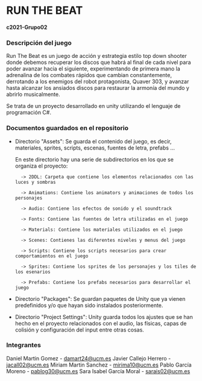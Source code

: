 # RUN THE BEAT
**c2021-Grupo02**

### Descripción del juego
Run The Beat es un juego de acción y estrategia estilo top down shooter donde debemos recuperar los discos que habrá al final de cada nivel para poder avanzar hacia el siguiente, experimentando de primera mano la adrenalina de los  combates rápidos que cambian constantemente, derrotando a los enemigos del robot protagonista, Quaver 303, y avanzar hasta alcanzar los ansiados discos para restaurar la armonía del mundo y abrirlo musicalmente.

Se trata de un proyecto desarrollado en unity utilizando el lenguaje de programación C#.

### Documentos guardados en el repositorio

- Directorio "Assets": Se guarda el contenido del juego, es decir, materiales, sprites, scripts, escenas, fuentes de letra, prefabs ...

   En este directorio hay una serie de subdirectorios en los que se organiza el proyecto:
    
        -> 2DDL: Carpeta que contiene los elementos relacionados con las luces y sombras
        
        -> Animations: Contiene los animators y animaciones de todos los personajes
        
        -> Audio: Contiene los efectos de sonido y el soundtrack
        
        -> Fonts: Contiene las fuentes de letra utilizadas en el juego
        
        -> Materials: Contiene los materiales utilizados en el juego
        
        -> Scenes: Contienes las diferentes niveles y menus del juego
        
        -> Scripts: Contiene los scripts necesarios para crear comportamientos en el juego 
        
        -> Sprites: Contiene los sprites de los personajes y los tiles de los esenarios
        
        -> Prefabs: Contiene los prefabs necesarios para desarrollar el juego 
        

- Directorio "Packages": Se guardan paquetes de Unity que ya vienen predefinidos y/o que hayan sido instalados posteriormente.

- Directorio "Project Settings": Unity guarda todos los ajustes que se han hecho en el proyecto relacionados con el audio, las físicas, capas de colisión y configuración del input entre otras cosas.


### Integrantes
Daniel Martin Gomez - damart24@ucm.es
Javier Callejo Herrero - jacall02@ucm.es
Miriam Martin Sanchez - mirima10@ucm.es
Pablo García Moreno - pablog30@ucm.es
Sara Isabel García Moral - sarais02@ucm.es

